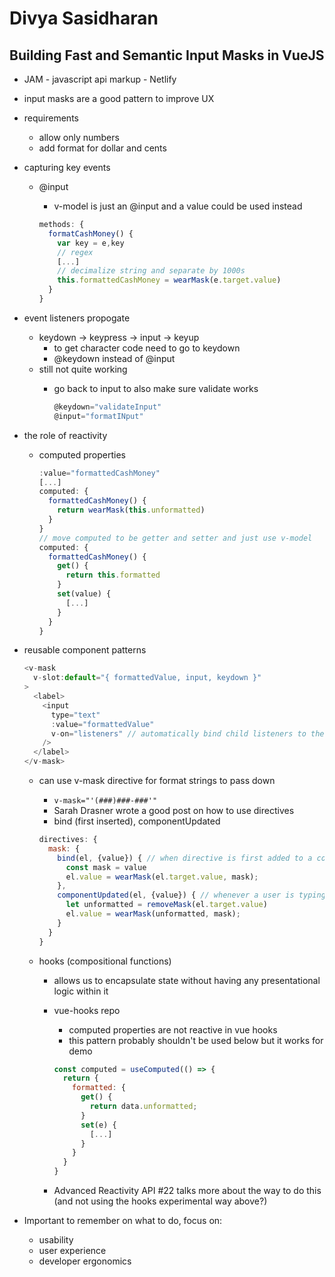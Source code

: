 # Divya Sasidharan

## Building Fast and Semantic Input Masks in VueJS

- JAM - javascript api markup - Netlify
- input masks are a good pattern to improve UX
- requirements
  - allow only numbers
  - add format for dollar and cents
- capturing key events
  - @input
    - v-model is just an @input and a value could be used instead

    ```javascript
    methods: {
      formatCashMoney() {
        var key = e,key
        // regex
        [...]
        // decimalize string and separate by 1000s
        this.formattedCashMoney = wearMask(e.target.value)
      }
    }
    ```

- event listeners propogate
  - keydown -> keypress -> input -> keyup
    - to get character code need to go to keydown
    - @keydown instead of @input
  - still not quite working
    - go back to input to also make sure validate works

      ```javascript
      @keydown="validateInput"
      @input="formatINput"
      ```

- the role of reactivity
  - computed properties

    ```javascript
    :value="formattedCashMoney"
    [...]
    computed: {
      formattedCashMoney() {
        return wearMask(this.unformatted)
      }
    }
    // move computed to be getter and setter and just use v-model
    computed: {
      formattedCashMoney() {
        get() {
          return this.formatted
        }
        set(value) {
          [...]
        }
      }
    }
    ```

- reusable component patterns

  ```javascript
  <v-mask
    v-slot:default="{ formattedValue, input, keydown }"
  >
    <label>
      <input
        type="text"
        :value="formattedValue"
        v-on="listeners" // automatically bind child listeners to the slot
      />
    </label>
  </v-mask>
  ```

  - can use v-mask directive for format strings to pass down
    - `v-mask="'(###)###-###'"`
    - Sarah Drasner wrote a good post on how to use directives
    - bind (first inserted), componentUpdated

    ```javascript
    directives: {
      mask: {
        bind(el, {value}) { // when directive is first added to a component
          const mask = value
          el.value = wearMask(el.target.value, mask);
        },
        componentUpdated(el, {value}) { // whenever a user is typing so that we can remove and reapply mask
          let unformatted = removeMask(el.target.value)
          el.value = wearMask(unformatted, mask);
        }
      }
    }
    ```

  - hooks (compositional functions)
    - allows us to encapsulate state without having any presentational logic within it
    - vue-hooks repo
      - computed properties are not reactive in vue hooks
      - this pattern probably shouldn't be used below but it works for demo

      ```javascript
      const computed = useComputed(() => {
        return {
          formatted: {
            get() {
              return data.unformatted;
            }
            set(e) {
              [...]
            }
          }
        }
      }
      ```

    - Advanced Reactivity API #22 talks more about the way to do this (and not using the hooks experimental way above?)
- Important to remember on what to do, focus on:
  - usability
  - user experience
  - developer ergonomics
